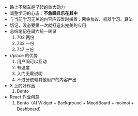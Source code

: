 - 路上不堵车是早起的重大动力
- 调整学习的心态：**不急躁且乐在其中**
- 与当前学习无关的内容应该暂时搁置：网络协议、机器学习、算法
- 切记，没必要第一次就打造出完美的应用
- 总结笔记在周六统一转录
	1. 702 两份
	2. 732 一份
	3. 747 三份
- r/place 的优势
	1. 用户间可以互动
	2. 有温度
	3. 入门无需说明
	4. 不过分依赖其他用户的内容产出
- X 上的好作品
	1. Bento
- React 作业创意
	1. Bento（AI Widget + Background + MoodBoard + moimoi + Dashboard）